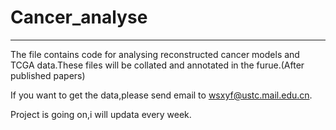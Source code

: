 # Cancer_analyse
---
The file contains code for analysing reconstructed cancer models and TCGA data.These files will be collated and annotated in the furue.(After published papers)

If you want to get the data,please send email to wsxyf@ustc.mail.edu.cn.

Project is going on,i will updata every week.
